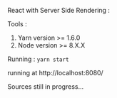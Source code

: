 React with Server Side Rendering :

Tools :
1. Yarn version >= 1.6.0
2. Node version >= 8.X.X

Running :
`yarn start`

running at http://localhost:8080/

Sources still in progress...